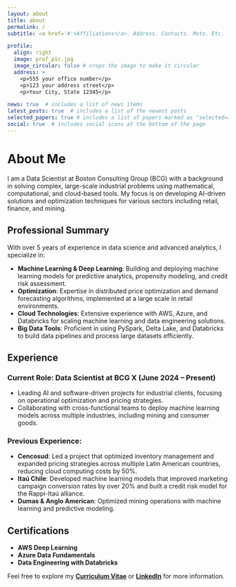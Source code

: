 ```yaml
---
layout: about
title: about
permalink: /
subtitle: <a href='#'>Affiliations</a>. Address. Contacts. Moto. Etc.

profile:
  align: right
  image: prof_pic.jpg
  image_circular: false # crops the image to make it circular
  address: >
    <p>555 your office number</p>
    <p>123 your address street</p>
    <p>Your City, State 12345</p>

news: true  # includes a list of news items
latest_posts: true  # includes a list of the newest posts
selected_papers: true # includes a list of papers marked as "selected={true}"
social: true  # includes social icons at the bottom of the page
---
```



# About Me

I am a Data Scientist at Boston Consulting Group (BCG) with a background in solving complex, large-scale industrial problems using mathematical, computational, and cloud-based tools. My focus is on developing AI-driven solutions and optimization techniques for various sectors including retail, finance, and mining.

## Professional Summary

With over 5 years of experience in data science and advanced analytics, I specialize in:

- **Machine Learning & Deep Learning**: Building and deploying machine learning models for predictive analytics, propensity modeling, and credit risk assessment.
- **Optimization**: Expertise in distributed price optimization and demand forecasting algorithms, implemented at a large scale in retail environments.
- **Cloud Technologies**: Extensive experience with AWS, Azure, and Databricks for scaling machine learning and data engineering solutions.
- **Big Data Tools**: Proficient in using PySpark, Delta Lake, and Databricks to build data pipelines and process large datasets efficiently.

## Experience

### Current Role: Data Scientist at BCG X (June 2024 – Present)
- Leading AI and software-driven projects for industrial clients, focusing on operational optimization and pricing strategies.
- Collaborating with cross-functional teams to deploy machine learning models across multiple industries, including mining and consumer goods.

### Previous Experience:
- **Cencosud**: Led a project that optimized inventory management and expanded pricing strategies across multiple Latin American countries, reducing cloud computing costs by 50%.
- **Itaú Chile**: Developed machine learning models that improved marketing campaign conversion rates by over 20% and built a credit risk model for the Rappi-Itaú alliance.
- **Dumas & Anglo American**: Optimized mining operations with machine learning and predictive modeling.

## Certifications

- **AWS Deep Learning**
- **Azure Data Fundamentals**
- **Data Engineering with Databricks**

Feel free to explore my **[Curriculum Vitae](https://drive.google.com/file/d/19aJRA5-hKIfaCMO3dAtRWR5vbOLihQXJ/view?usp=sharing)** or **[LinkedIn](https://www.linkedin.com/in/santiago-armstrong/)** for more information.



<!-- Write your biography here. Tell the world about yourself. Link to your favorite [subreddit](http://reddit.com). You can put a picture in, too. The code is already in, just name your picture `prof_pic.jpg` and put it in the `img/` folder.

Put your address / P.O. box / other info right below your picture. You can also disable any of these elements by editing `profile` property of the YAML header of your `_pages/about.md`. Edit `_bibliography/papers.bib` and Jekyll will render your [publications page](/al-folio/publications/) automatically.

Link to your social media connections, too. This theme is set up to use [Font Awesome icons](http://fortawesome.github.io/Font-Awesome/) and [Academicons](https://jpswalsh.github.io/academicons/), like the ones below. Add your Facebook, Twitter, LinkedIn, Google Scholar, or just disable all of them. -->
